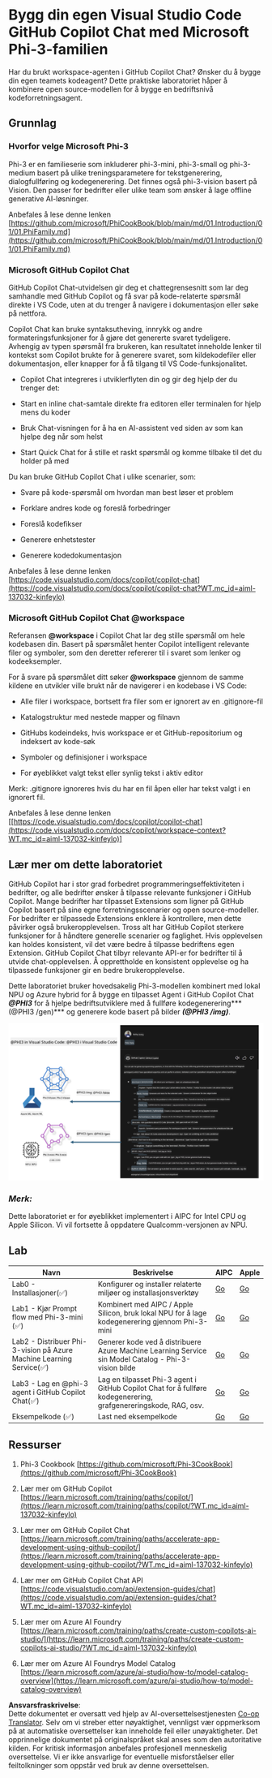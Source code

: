 <!--
CO_OP_TRANSLATOR_METADATA:
{
  "original_hash": "00b7a699de8ac405fa821f4c0f7fc0ab",
  "translation_date": "2025-07-17T03:40:46+00:00",
  "source_file": "md/02.Application/02.Code/Phi3/VSCodeExt/README.md",
  "language_code": "no"
}
-->
# **Bygg din egen Visual Studio Code GitHub Copilot Chat med Microsoft Phi-3-familien**

Har du brukt workspace-agenten i GitHub Copilot Chat? Ønsker du å bygge din egen teamets kodeagent? Dette praktiske laboratoriet håper å kombinere open source-modellen for å bygge en bedriftsnivå kodeforretningsagent.

## **Grunnlag**

### **Hvorfor velge Microsoft Phi-3**

Phi-3 er en familieserie som inkluderer phi-3-mini, phi-3-small og phi-3-medium basert på ulike treningsparametere for tekstgenerering, dialogfullføring og kodegenerering. Det finnes også phi-3-vision basert på Vision. Den passer for bedrifter eller ulike team som ønsker å lage offline generative AI-løsninger.

Anbefales å lese denne lenken [https://github.com/microsoft/PhiCookBook/blob/main/md/01.Introduction/01/01.PhiFamily.md](https://github.com/microsoft/PhiCookBook/blob/main/md/01.Introduction/01/01.PhiFamily.md)

### **Microsoft GitHub Copilot Chat**

GitHub Copilot Chat-utvidelsen gir deg et chattegrensesnitt som lar deg samhandle med GitHub Copilot og få svar på kode-relaterte spørsmål direkte i VS Code, uten at du trenger å navigere i dokumentasjon eller søke på nettfora.

Copilot Chat kan bruke syntaksutheving, innrykk og andre formateringsfunksjoner for å gjøre det genererte svaret tydeligere. Avhengig av typen spørsmål fra brukeren, kan resultatet inneholde lenker til kontekst som Copilot brukte for å generere svaret, som kildekodefiler eller dokumentasjon, eller knapper for å få tilgang til VS Code-funksjonalitet.

- Copilot Chat integreres i utviklerflyten din og gir deg hjelp der du trenger det:

- Start en inline chat-samtale direkte fra editoren eller terminalen for hjelp mens du koder

- Bruk Chat-visningen for å ha en AI-assistent ved siden av som kan hjelpe deg når som helst

- Start Quick Chat for å stille et raskt spørsmål og komme tilbake til det du holder på med

Du kan bruke GitHub Copilot Chat i ulike scenarier, som:

- Svare på kode-spørsmål om hvordan man best løser et problem

- Forklare andres kode og foreslå forbedringer

- Foreslå kodefikser

- Generere enhetstester

- Generere kodedokumentasjon

Anbefales å lese denne lenken [https://code.visualstudio.com/docs/copilot/copilot-chat](https://code.visualstudio.com/docs/copilot/copilot-chat?WT.mc_id=aiml-137032-kinfeylo)


###  **Microsoft GitHub Copilot Chat @workspace**

Referansen **@workspace** i Copilot Chat lar deg stille spørsmål om hele kodebasen din. Basert på spørsmålet henter Copilot intelligent relevante filer og symboler, som den deretter refererer til i svaret som lenker og kodeeksempler.

For å svare på spørsmålet ditt søker **@workspace** gjennom de samme kildene en utvikler ville brukt når de navigerer i en kodebase i VS Code:

- Alle filer i workspace, bortsett fra filer som er ignorert av en .gitignore-fil

- Katalogstruktur med nestede mapper og filnavn

- GitHubs kodeindeks, hvis workspace er et GitHub-repositorium og indeksert av kode-søk

- Symboler og definisjoner i workspace

- For øyeblikket valgt tekst eller synlig tekst i aktiv editor

Merk: .gitignore ignoreres hvis du har en fil åpen eller har tekst valgt i en ignorert fil.

Anbefales å lese denne lenken [[https://code.visualstudio.com/docs/copilot/copilot-chat](https://code.visualstudio.com/docs/copilot/workspace-context?WT.mc_id=aiml-137032-kinfeylo)]


## **Lær mer om dette laboratoriet**

GitHub Copilot har i stor grad forbedret programmeringseffektiviteten i bedrifter, og alle bedrifter ønsker å tilpasse relevante funksjoner i GitHub Copilot. Mange bedrifter har tilpasset Extensions som ligner på GitHub Copilot basert på sine egne forretningsscenarier og open source-modeller. For bedrifter er tilpassede Extensions enklere å kontrollere, men dette påvirker også brukeropplevelsen. Tross alt har GitHub Copilot sterkere funksjoner for å håndtere generelle scenarier og faglighet. Hvis opplevelsen kan holdes konsistent, vil det være bedre å tilpasse bedriftens egen Extension. GitHub Copilot Chat tilbyr relevante API-er for bedrifter til å utvide chat-opplevelsen. Å opprettholde en konsistent opplevelse og ha tilpassede funksjoner gir en bedre brukeropplevelse.

Dette laboratoriet bruker hovedsakelig Phi-3-modellen kombinert med lokal NPU og Azure hybrid for å bygge en tilpasset Agent i GitHub Copilot Chat ***@PHI3*** for å hjelpe bedriftsutviklere med å fullføre kodegenerering***(@PHI3 /gen)*** og generere kode basert på bilder ***(@PHI3 /img)***.

![PHI3](../../../../../../../translated_images/cover.1017ebc9a7c46d095fe0b942687287803c03933d2d1d439d14e10fa1442a864d.no.png)

### ***Merk:*** 

Dette laboratoriet er for øyeblikket implementert i AIPC for Intel CPU og Apple Silicon. Vi vil fortsette å oppdatere Qualcomm-versjonen av NPU.


## **Lab**


| Navn | Beskrivelse | AIPC | Apple |
| ------------ | ----------- | -------- |-------- |
| Lab0 - Installasjoner(✅) | Konfigurer og installer relaterte miljøer og installasjonsverktøy | [Go](./HOL/AIPC/01.Installations.md) |[Go](./HOL/Apple/01.Installations.md) |
| Lab1 - Kjør Prompt flow med Phi-3-mini (✅) | Kombinert med AIPC / Apple Silicon, bruk lokal NPU for å lage kodegenerering gjennom Phi-3-mini | [Go](./HOL/AIPC/02.PromptflowWithNPU.md) |  [Go](./HOL/Apple/02.PromptflowWithMLX.md) |
| Lab2 - Distribuer Phi-3-vision på Azure Machine Learning Service(✅) | Generer kode ved å distribuere Azure Machine Learning Service sin Model Catalog - Phi-3-vision bilde | [Go](./HOL/AIPC/03.DeployPhi3VisionOnAzure.md) |[Go](./HOL/Apple/03.DeployPhi3VisionOnAzure.md) |
| Lab3 - Lag en @phi-3 agent i GitHub Copilot Chat(✅)  | Lag en tilpasset Phi-3 agent i GitHub Copilot Chat for å fullføre kodegenerering, grafgenereringskode, RAG, osv. | [Go](./HOL/AIPC/04.CreatePhi3AgentInVSCode.md) | [Go](./HOL/Apple/04.CreatePhi3AgentInVSCode.md) |
| Eksempelkode (✅)  | Last ned eksempelkode | [Go](../../../../../../../code/07.Lab/01/AIPC) | [Go](../../../../../../../code/07.Lab/01/Apple) |


## **Ressurser**

1. Phi-3 Cookbook [https://github.com/microsoft/Phi-3CookBook](https://github.com/microsoft/Phi-3CookBook)

2. Lær mer om GitHub Copilot [https://learn.microsoft.com/training/paths/copilot/](https://learn.microsoft.com/training/paths/copilot/?WT.mc_id=aiml-137032-kinfeylo)

3. Lær mer om GitHub Copilot Chat [https://learn.microsoft.com/training/paths/accelerate-app-development-using-github-copilot/](https://learn.microsoft.com/training/paths/accelerate-app-development-using-github-copilot/?WT.mc_id=aiml-137032-kinfeylo)

4. Lær mer om GitHub Copilot Chat API [https://code.visualstudio.com/api/extension-guides/chat](https://code.visualstudio.com/api/extension-guides/chat?WT.mc_id=aiml-137032-kinfeylo)

5. Lær mer om Azure AI Foundry [https://learn.microsoft.com/training/paths/create-custom-copilots-ai-studio/](https://learn.microsoft.com/training/paths/create-custom-copilots-ai-studio/?WT.mc_id=aiml-137032-kinfeylo)

6. Lær mer om Azure AI Foundrys Model Catalog [https://learn.microsoft.com/azure/ai-studio/how-to/model-catalog-overview](https://learn.microsoft.com/azure/ai-studio/how-to/model-catalog-overview)

**Ansvarsfraskrivelse**:  
Dette dokumentet er oversatt ved hjelp av AI-oversettelsestjenesten [Co-op Translator](https://github.com/Azure/co-op-translator). Selv om vi streber etter nøyaktighet, vennligst vær oppmerksom på at automatiske oversettelser kan inneholde feil eller unøyaktigheter. Det opprinnelige dokumentet på originalspråket skal anses som den autoritative kilden. For kritisk informasjon anbefales profesjonell menneskelig oversettelse. Vi er ikke ansvarlige for eventuelle misforståelser eller feiltolkninger som oppstår ved bruk av denne oversettelsen.